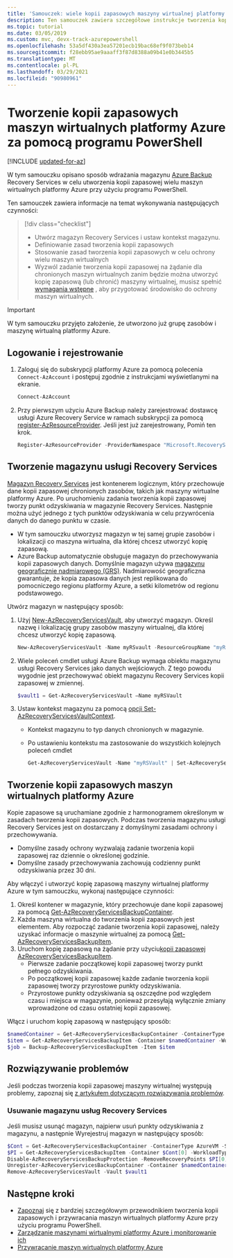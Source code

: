 ```yaml
---
title: 'Samouczek: wiele kopii zapasowych maszyny wirtualnej platformy Azure za pomocą programu PowerShell'
description: Ten samouczek zawiera szczegółowe instrukcje tworzenia kopii zapasowych wielu maszyn wirtualnych platformy Azure w magazynie Recovery Services przy użyciu Azure PowerShell.
ms.topic: tutorial
ms.date: 03/05/2019
ms.custom: mvc, devx-track-azurepowershell
ms.openlocfilehash: 53a5df430a3ea57201ecb19bac68ef9f073beb14
ms.sourcegitcommit: f28ebb95ae9aaaff3f87d8388a09b41e0b3445b5
ms.translationtype: MT
ms.contentlocale: pl-PL
ms.lasthandoff: 03/29/2021
ms.locfileid: "90980961"
---
```

# <a name="back-up-azure-vms-with-powershell"></a>Tworzenie kopii zapasowych maszyn wirtualnych platformy Azure za pomocą programu PowerShell

[!INCLUDE [updated-for-az](../../includes/updated-for-az.md)]

W tym samouczku opisano sposób wdrażania magazynu [Azure Backup](backup-overview.md) Recovery Services w celu utworzenia kopii zapasowej wielu maszyn wirtualnych platformy Azure przy użyciu programu PowerShell.  

Ten samouczek zawiera informacje na temat wykonywania następujących czynności:

> [!div class="checklist"]
>
> * Utwórz magazyn Recovery Services i ustaw kontekst magazynu.
> * Definiowanie zasad tworzenia kopii zapasowych
> * Stosowanie zasad tworzenia kopii zapasowych w celu ochrony wielu maszyn wirtualnych
> * Wyzwól zadanie tworzenia kopii zapasowej na żądanie dla chronionych maszyn wirtualnych zanim będzie można utworzyć kopię zapasową (lub chronić) maszyny wirtualnej, musisz spełnić [wymagania wstępne](backup-azure-arm-vms-prepare.md) , aby przygotować środowisko do ochrony maszyn wirtualnych.

> [!IMPORTANT]
> W tym samouczku przyjęto założenie, że utworzono już grupę zasobów i maszynę wirtualną platformy Azure.

## <a name="sign-in-and-register"></a>Logowanie i rejestrowanie

1. Zaloguj się do subskrypcji platformy Azure za pomocą polecenia `Connect-AzAccount` i postępuj zgodnie z instrukcjami wyświetlanymi na ekranie.

    ```powershell
    Connect-AzAccount
    ```

2. Przy pierwszym użyciu Azure Backup należy zarejestrować dostawcę usługi Azure Recovery Service w ramach subskrypcji za pomocą [register-AzResourceProvider](/powershell/module/az.Resources/Register-azResourceProvider). Jeśli jest już zarejestrowany, Pomiń ten krok.

    ```powershell
    Register-AzResourceProvider -ProviderNamespace "Microsoft.RecoveryServices"
    ```

## <a name="create-a-recovery-services-vault"></a>Tworzenie magazynu usługi Recovery Services

[Magazyn Recovery Services](backup-azure-recovery-services-vault-overview.md) jest kontenerem logicznym, który przechowuje dane kopii zapasowej chronionych zasobów, takich jak maszyny wirtualne platformy Azure. Po uruchomieniu zadania tworzenia kopii zapasowej tworzy punkt odzyskiwania w magazynie Recovery Services. Następnie można użyć jednego z tych punktów odzyskiwania w celu przywrócenia danych do danego punktu w czasie.

* W tym samouczku utworzysz magazyn w tej samej grupie zasobów i lokalizacji co maszyna wirtualna, dla której chcesz utworzyć kopię zapasową.
* Azure Backup automatycznie obsługuje magazyn do przechowywania kopii zapasowych danych. Domyślnie magazyn używa [magazynu geograficznie nadmiarowego (GRS)](../storage/common/storage-redundancy.md#geo-redundant-storage). Nadmiarowość geograficzna gwarantuje, że kopia zapasowa danych jest replikowana do pomocniczego regionu platformy Azure, a setki kilometrów od regionu podstawowego.

Utwórz magazyn w następujący sposób:

1. Użyj  [New-AzRecoveryServicesVault](/powershell/module/az.recoveryservices/new-azrecoveryservicesvault), aby utworzyć magazyn. Określ nazwę i lokalizację grupy zasobów maszyny wirtualnej, dla której chcesz utworzyć kopię zapasową.

    ```powershell
    New-AzRecoveryServicesVault -Name myRSvault -ResourceGroupName "myResourceGroup" -Location "EastUS"
    ```

2. Wiele poleceń cmdlet usługi Azure Backup wymaga obiektu magazynu usługi Recovery Services jako danych wejściowych. Z tego powodu wygodnie jest przechowywać obiekt magazynu Recovery Services kopii zapasowej w zmiennej.

    ```powershell
    $vault1 = Get-AzRecoveryServicesVault –Name myRSVault
    ```

3. Ustaw kontekst magazynu za pomocą [opcji Set-AzRecoveryServicesVaultContext](/powershell/module/az.RecoveryServices/Set-azRecoveryServicesVaultContext).

   * Kontekst magazynu to typ danych chronionych w magazynie.
   * Po ustawieniu kontekstu ma zastosowanie do wszystkich kolejnych poleceń cmdlet

     ```powershell
     Get-AzRecoveryServicesVault -Name "myRSVault" | Set-AzRecoveryServicesVaultContext
     ```

## <a name="back-up-azure-vms"></a>Tworzenie kopii zapasowych maszyn wirtualnych platformy Azure

Kopie zapasowe są uruchamiane zgodnie z harmonogramem określonym w zasadach tworzenia kopii zapasowych. Podczas tworzenia magazynu usługi Recovery Services jest on dostarczany z domyślnymi zasadami ochrony i przechowywania.

* Domyślne zasady ochrony wyzwalają zadanie tworzenia kopii zapasowej raz dziennie o określonej godzinie.
* Domyślne zasady przechowywania zachowują codzienny punkt odzyskiwania przez 30 dni.

Aby włączyć i utworzyć kopię zapasową maszyny wirtualnej platformy Azure w tym samouczku, wykonaj następujące czynności:

1. Określ kontener w magazynie, który przechowuje dane kopii zapasowej za pomocą [Get-AzRecoveryServicesBackupContainer](/powershell/module/az.recoveryservices/get-Azrecoveryservicesbackupcontainer).
2. Każda maszyna wirtualna do tworzenia kopii zapasowych jest elementem. Aby rozpocząć zadanie tworzenia kopii zapasowej, należy uzyskać informacje o maszynie wirtualnej za pomocą [Get-AzRecoveryServicesBackupItem](/powershell/module/az.recoveryservices/Get-AzRecoveryServicesBackupItem).
3. Uruchom kopię zapasową na żądanie przy użyciu[kopii zapasowej AzRecoveryServicesBackupItem](/powershell/module/az.recoveryservices/backup-Azrecoveryservicesbackupitem).
    * Pierwsze zadanie początkowej kopii zapasowej tworzy punkt pełnego odzyskiwania.
    * Po początkowej kopii zapasowej każde zadanie tworzenia kopii zapasowej tworzy przyrostowe punkty odzyskiwania.
    * Przyrostowe punkty odzyskiwania są oszczędne pod względem czasu i miejsca w magazynie, ponieważ przesyłają wyłącznie zmiany wprowadzone od czasu ostatniej kopii zapasowej.

Włącz i uruchom kopię zapasową w następujący sposób:

```powershell
$namedContainer = Get-AzRecoveryServicesBackupContainer -ContainerType AzureVM -Status Registered -FriendlyName "V2VM"
$item = Get-AzRecoveryServicesBackupItem -Container $namedContainer -WorkloadType AzureVM
$job = Backup-AzRecoveryServicesBackupItem -Item $item
```

## <a name="troubleshooting"></a>Rozwiązywanie problemów

Jeśli podczas tworzenia kopii zapasowej maszyny wirtualnej występują problemy, zapoznaj się [z artykułem dotyczącym rozwiązywania problemów](backup-azure-vms-troubleshoot.md).

### <a name="deleting-a-recovery-services-vault"></a>Usuwanie magazynu usług Recovery Services

Jeśli musisz usunąć magazyn, najpierw usuń punkty odzyskiwania z magazynu, a następnie Wyrejestruj magazyn w następujący sposób:

```powershell
$Cont = Get-AzRecoveryServicesBackupContainer -ContainerType AzureVM -Status Registered
$PI = Get-AzRecoveryServicesBackupItem -Container $Cont[0] -WorkloadType AzureVm
Disable-AzRecoveryServicesBackupProtection -RemoveRecoveryPoints $PI[0]
Unregister-AzRecoveryServicesBackupContainer -Container $namedContainer
Remove-AzRecoveryServicesVault -Vault $vault1
```

## <a name="next-steps"></a>Następne kroki

* [Zapoznaj](backup-azure-vms-automation.md) się z bardziej szczegółowym przewodnikiem tworzenia kopii zapasowych i przywracania maszyn wirtualnych platformy Azure przy użyciu programu PowerShell.
* [Zarządzanie maszynami wirtualnymi platformy Azure i monitorowanie ich](backup-azure-manage-vms.md)
* [Przywracanie maszyn wirtualnych platformy Azure](backup-azure-arm-restore-vms.md)
